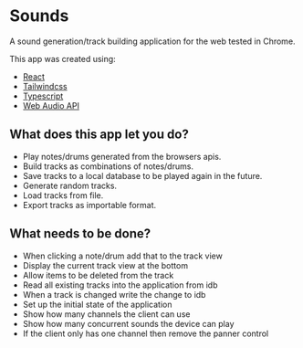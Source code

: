# Sounds

A sound generation/track building application for the web tested in Chrome.

This app was created using:

- [React](https://reactjs.org/)
- [Tailwindcss](https://tailwindcss.com/)
- [Typescript](https://www.typescriptlang.org/)
- [Web Audio API](https://developer.mozilla.org/en-US/docs/Web/API/Web_Audio_API)

## What does this app let you do?

- Play notes/drums generated from the browsers apis.
- Build tracks as combinations of notes/drums.
- Save tracks to a local database to be played again in the future.
- Generate random tracks.
- Load tracks from file.
- Export tracks as importable format.

## What needs to be done?

- When clicking a note/drum add that to the track view
- Display the current track view at the bottom
- Allow items to be deleted from the track
- Read all existing tracks into the application from idb
- When a track is changed write the change to idb
- Set up the initial state of the application
- Show how many channels the client can use
- Show how many concurrent sounds the device can play
- If the client only has one channel then remove the panner control
